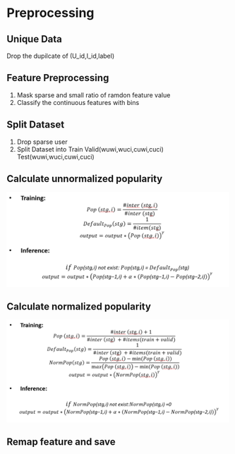 # Preprocessing

## Unique Data
Drop the dupilcate of (U_id,I_id,label)

## Feature Preprocessing
1.  Mask sparse and small ratio of ramdon feature value
2.  Classify the continuous features with bins

## Split Dataset
1.  Drop sparse user
2.  Split Dataset into Train Valid(wuwi,wuci,cuwi,cuci) Test(wuwi,wuci,cuwi,cuci)

## Calculate unnormalized popularity
 ![Image text](https://github.com/zxy91693/Huawei-2023-Data-Project/blob/main/images/Unnormalized_popularity.PNG)

## Calculate normalized popularity
 ![Image text](https://github.com/zxy91693/Huawei-2023-Data-Project/blob/main/images/Normalized_popularity.PNG)

## Remap feature and save
